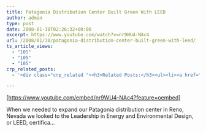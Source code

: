 ```yaml
---
title: Patagonia Distribution Center Built Green With LEED
author: admin
type: post
date: 2008-01-30T02:26:32+00:00
excerpt: https://www.youtube.com/watch?v=nr9WU4-NAc4
url: /2008/01/30/patagonia-distribution-center-built-green-with-leed/
ts_article_views:
  - "105"
  - "105"
  - "105"
crp_related_posts:
  - '<div class="crp_related "><h3>Related Posts:</h3><ul><li><a href="https://scdhub.org/2017/06/20/what-is-leed-leadership-in-energy-and-environmental-design/"    ><img src="https://scdhub.org/wp-content/uploads/2017/06/what-is-leed-leadership-in-energy-and-environmental-design-150x150.jpg" alt="What is LEED? Leadership in Energy and Environmental Design." title="What is LEED? Leadership in Energy and Environmental Design." width="150" height="150" class="crp_thumb crp_featured" /><span class="crp_title">What is LEED? Leadership in Energy and Environmental Design.</span></a></li><li><a href="https://scdhub.org/2017/12/25/wastewater-treatment-and-biosolids-management/"    ><img src="https://scdhub.org/wp-content/uploads/2017/12/wastewater-treatment-and-biosoli-150x150.jpg" alt="Wastewater treatment and Biosolids management" title="Wastewater treatment and Biosolids management" width="150" height="150" class="crp_thumb crp_featured" /><span class="crp_title">Wastewater treatment and Biosolids management</span></a></li><li><a href="https://scdhub.org/education/"    ><img src="https://scdhub.org/wp-content/uploads/2017/07/Screen-Shot-2017-07-04-at-8.10.22-AM-150x150.png" alt="Education" title="Education" width="150" height="150" class="crp_thumb crp_featured" /><span class="crp_title">Education</span></a></li><li><a href="https://scdhub.org/cities/"    ><img src="https://scdhub.org/wp-content/plugins/contextual-related-posts/default.png" alt="Cities" title="Cities" width="150" height="150" class="crp_thumb crp_default" /><span class="crp_title">Cities</span></a></li><li><a href="https://scdhub.org/2017/12/10/water-chlorine-maintenance-program/"    ><img src="https://scdhub.org/wp-content/uploads/2017/12/water-chlorine-maintenance-progr-150x150.jpg" alt="Water Chlorine Maintenance Program" title="Water Chlorine Maintenance Program" width="150" height="150" class="crp_thumb crp_featured" /><span class="crp_title">Water Chlorine Maintenance Program</span></a></li><li><a href="https://scdhub.org/2017/07/30/nuclear-testing-footage-music-by-gigi-shibabaw-washintu/"    ><img src="https://scdhub.org/wp-content/uploads/2017/07/nuclear-testing-footage-music-by-gigi-shibabaw-washintu-150x150.jpg" alt="Cultuer- Music &#8211; Ethiopian (Music by Gigi Shibabaw-Washintu)" title="Cultuer- Music &#8211; Ethiopian (Music by Gigi Shibabaw-Washintu)" width="150" height="150" class="crp_thumb crp_featured" /><span class="crp_title">Cultuer- Music &#8211; Ethiopian (Music by Gigi&hellip;</span></a></li></ul><div class="crp_clear"></div></div>'

---
```

[https://www.youtube.com/embed/nr9WU4-NAc4?feature=oembed] 

When we needed to expand our Patagonia distribution center in Reno, Nevada we looked to the Leadership in Energy and Environmental Design, or LEED, certifica&#8230;